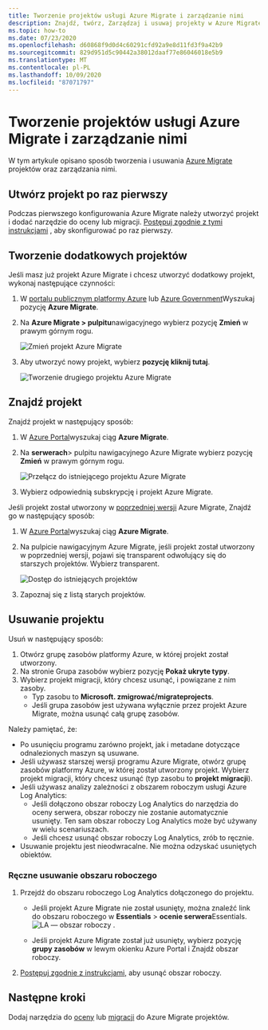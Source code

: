 ```yaml
---
title: Tworzenie projektów usługi Azure Migrate i zarządzanie nimi
description: Znajdź, twórz, Zarządzaj i usuwaj projekty w Azure Migrate.
ms.topic: how-to
ms.date: 07/23/2020
ms.openlocfilehash: d60868f9d0d4c60291cfd92a9e8d11fd3f9a42b9
ms.sourcegitcommit: 829d951d5c90442a38012daaf77e86046018e5b9
ms.translationtype: MT
ms.contentlocale: pl-PL
ms.lasthandoff: 10/09/2020
ms.locfileid: "87071797"
---
```

# <a name="create-and-manage-azure-migrate-projects"></a>Tworzenie projektów usługi Azure Migrate i zarządzanie nimi

W tym artykule opisano sposób tworzenia i usuwania [Azure Migrate](migrate-services-overview.md) projektów oraz zarządzania nimi.


## <a name="create-a-project-for-the-first-time"></a>Utwórz projekt po raz pierwszy

Podczas pierwszego konfigurowania Azure Migrate należy utworzyć projekt i dodać narzędzie do oceny lub migracji. [Postępuj zgodnie z tymi instrukcjami](how-to-add-tool-first-time.md) , aby skonfigurować po raz pierwszy.

## <a name="create-additional-projects"></a>Tworzenie dodatkowych projektów

Jeśli masz już projekt Azure Migrate i chcesz utworzyć dodatkowy projekt, wykonaj następujące czynności:  

1. W [portalu publicznym platformy Azure](https://portal.azure.com) lub [Azure Government](https://portal.azure.us)Wyszukaj pozycję **Azure Migrate**.
2. Na **Azure Migrate > pulpitu**nawigacyjnego wybierz pozycję **Zmień** w prawym górnym rogu.

   ![Zmień projekt Azure Migrate](./media/create-manage-projects/switch-project.png)

3. Aby utworzyć nowy projekt, wybierz **pozycję kliknij tutaj**.

   ![Tworzenie drugiego projektu Azure Migrate](./media/create-manage-projects/create-new-project.png)


## <a name="find-a-project"></a>Znajdź projekt

Znajdź projekt w następujący sposób:

1. W [Azure Portal](https://portal.azure.com)wyszukaj ciąg **Azure Migrate**.
2. Na **serwerach**> pulpitu nawigacyjnego Azure Migrate wybierz pozycję **Zmień** w prawym górnym rogu.

    ![Przełącz do istniejącego projektu Azure Migrate](./media/create-manage-projects/switch-project.png)

3. Wybierz odpowiednią subskrypcję i projekt Azure Migrate.


Jeśli projekt został utworzony w [poprzedniej wersji](migrate-services-overview.md#azure-migrate-versions) Azure Migrate, Znajdź go w następujący sposób:

1. W [Azure Portal](https://portal.azure.com)wyszukaj ciąg **Azure Migrate**.
2. Na pulpicie nawigacyjnym Azure Migrate, jeśli projekt został utworzony w poprzedniej wersji, pojawi się transparent odwołujący się do starszych projektów. Wybierz transparent.

    ![Dostęp do istniejących projektów](./media/create-manage-projects/access-existing-projects.png)

3. Zapoznaj się z listą starych projektów.


## <a name="delete-a-project"></a>Usuwanie projektu

Usuń w następujący sposób:

1. Otwórz grupę zasobów platformy Azure, w której projekt został utworzony.
2. Na stronie Grupa zasobów wybierz pozycję **Pokaż ukryte typy**.
3. Wybierz projekt migracji, który chcesz usunąć, i powiązane z nim zasoby.
    - Typ zasobu to **Microsoft. zmigrować/migrateprojects**.
    - Jeśli grupa zasobów jest używana wyłącznie przez projekt Azure Migrate, można usunąć całą grupę zasobów.

Należy pamiętać, że:

- Po usunięciu programu zarówno projekt, jak i metadane dotyczące odnalezionych maszyn są usuwane.
- Jeśli używasz starszej wersji programu Azure Migrate, otwórz grupę zasobów platformy Azure, w której został utworzony projekt. Wybierz projekt migracji, który chcesz usunąć (typ zasobu to **projekt migracji**).
- Jeśli używasz analizy zależności z obszarem roboczym usługi Azure Log Analytics:
    - Jeśli dołączono obszar roboczy Log Analytics do narzędzia do oceny serwera, obszar roboczy nie zostanie automatycznie usunięty. Ten sam obszar roboczy Log Analytics może być używany w wielu scenariuszach.
    - Jeśli chcesz usunąć obszar roboczy Log Analytics, zrób to ręcznie.
- Usuwanie projektu jest nieodwracalne. Nie można odzyskać usuniętych obiektów.

### <a name="delete-a-workspace-manually"></a>Ręczne usuwanie obszaru roboczego

1. Przejdź do obszaru roboczego Log Analytics dołączonego do projektu.

    - Jeśli projekt Azure Migrate nie został usunięty, można znaleźć link do obszaru roboczego w **Essentials**  >  **ocenie serwera**Essentials.
       ![LA — obszar roboczy ](./media/create-manage-projects/loganalytics-workspace.png) .
       
    - Jeśli projekt Azure Migrate został już usunięty, wybierz pozycję **grupy zasobów** w lewym okienku Azure Portal i Znajdź obszar roboczy.
       
2. [Postępuj zgodnie z instrukcjami,](../azure-monitor/platform/delete-workspace.md) aby usunąć obszar roboczy.

## <a name="next-steps"></a>Następne kroki

Dodaj narzędzia do [oceny](how-to-assess.md) lub [migracji](how-to-migrate.md) do Azure Migrate projektów.
